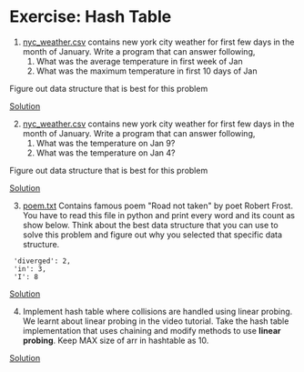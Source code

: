 # Exercise: Hash Table

1. [nyc_weather.csv](https://github.com/codebasics/data-structures-algorithms-python/blob/master/data_structures/4_HashTable_2_Collisions/Solution/nyc_weather.csv) contains new york city weather for first few days in the month of January. Write a program that can answer following,
    1. What was the average temperature in first week of Jan
    1. What was the maximum temperature in first 10 days of Jan

Figure out data structure that is best for this problem

[Solution](https://github.com/Siva-2004/Python-Learn-and-Practice/blob/main/DSA%20in%20Python/HashTable/Exercises/Solution.ipynb)

2. [nyc_weather.csv](https://github.com/codebasics/data-structures-algorithms-python/blob/master/data_structures/4_HashTable_2_Collisions/Solution/nyc_weather.csv) contains new york city weather for first few days in the month of January. Write a program that can answer following,
    1. What was the temperature on Jan 9?
    1. What was the temperature on Jan 4?

Figure out data structure that is best for this problem

[Solution](https://github.com/Siva-2004/Python-Learn-and-Practice/blob/main/DSA%20in%20Python/HashTable/Exercises/Solution.ipynb)

3. [poem.txt](https://github.com/codebasics/data-structures-algorithms-python/blob/master/data_structures/4_HashTable_2_Collisions/Solution/poem.txt) Contains famous poem "Road not taken" by poet Robert Frost. You have to read this file in python and print every word and its count as show below. Think about the best data structure that you can use to solve this problem and figure out why you selected that specific data structure.
```
 'diverged': 2,
 'in': 3,
 'I': 8
```

[Solution](https://github.com/Siva-2004/Python-Learn-and-Practice/blob/main/DSA%20in%20Python/HashTable/Exercises/Solution.ipynb)

4. Implement hash table where collisions are handled using linear probing. We learnt about linear probing in the video tutorial. Take the hash table implementation that uses chaining and modify methods to use **linear probing**. Keep MAX size of arr in hashtable as 10.

[Solution](https://github.com/Siva-2004/Python-Learn-and-Practice/blob/main/DSA%20in%20Python/HashTable/Exercises/Ex-4%20Implement%20hash%20table%20linear%20probing.py)
